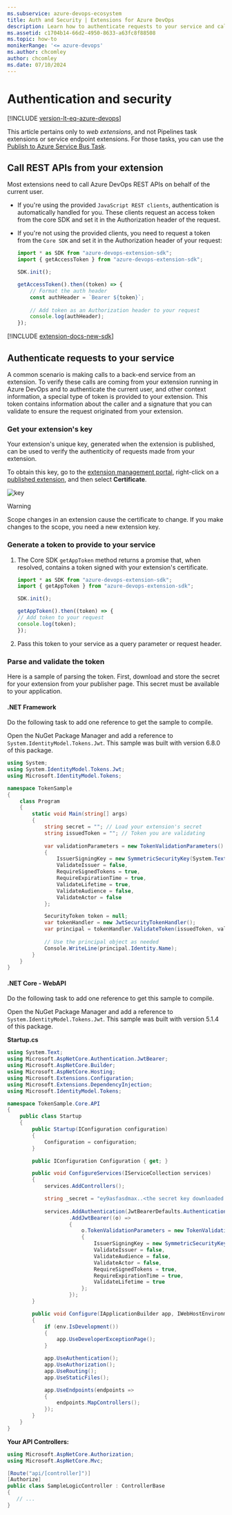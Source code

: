 ```yaml
---
ms.subservice: azure-devops-ecosystem
title: Auth and Security | Extensions for Azure DevOps 
description: Learn how to authenticate requests to your service and call REST APIs from your Azure DevOps extension.
ms.assetid: c1704b14-66d2-4950-8633-a63fc8f88508
ms.topic: how-to
monikerRange: '<= azure-devops'
ms.author: chcomley
author: chcomley
ms.date: 07/10/2024
---
```


# Authentication and security

[!INCLUDE [version-lt-eq-azure-devops](../../includes/version-lt-eq-azure-devops.md)]

This article pertains only to _web extensions_, and not Pipelines task extensions or service endpoint extensions. For those tasks, you can use the [Publish to Azure Service Bus Task](/azure/devops/pipelines/tasks/reference/publish-to-azure-service-bus-v1).

## Call REST APIs from your extension

Most extensions need to call Azure DevOps REST APIs on behalf of the current user. 
* If you're using the provided `JavaScript REST clients`, authentication is automatically handled for you. These clients request an access token from the core SDK and set it in the Authorization header of the request.
* If you're not using the provided clients, you need to request a token from the `Core SDK` and set it in the Authorization header of your request:

    ```javascript
    import * as SDK from "azure-devops-extension-sdk";
    import { getAccessToken } from "azure-devops-extension-sdk";
    
    SDK.init();
    
    getAccessToken().then((token) => {
        // Format the auth header
        const authHeader = `Bearer ${token}`;
        
        // Add token as an Authorization header to your request
        console.log(authHeader);
    });
    ```

[!INCLUDE [extension-docs-new-sdk](../../includes/extension-docs-new-sdk.md)]

## Authenticate requests to your service

A common scenario is making calls to a back-end service from an extension. To verify these calls are coming from your extension running in Azure DevOps and to authenticate the current user, and other context information, a special type of token is provided to your extension. This token contains information about the caller and a signature that you can validate to ensure the request originated from your extension.

### Get your extension's key

Your extension's unique key, generated when the extension is published, can be used to verify the authenticity of requests made from your extension.

To obtain this key, go to the [extension management portal](https://aka.ms/vsmarketplace-manage), right-click on a [published extension](../publish/overview.md), and then select **Certificate**.

![key](./media/get-extension-key.png)

> [!WARNING]
> Scope changes in an extension cause the certificate to change. If you make changes to the scope, you need a new extension key.

### Generate a token to provide to your service

1. The Core SDK `getAppToken` method returns a promise that, when resolved, contains a token signed with your extension's certificate.

    ```javascript
    import * as SDK from "azure-devops-extension-sdk";
    import { getAppToken } from "azure-devops-extension-sdk";

    SDK.init();

    getAppToken().then((token) => {
    // Add token to your request
    console.log(token);
    });
    ```

2. Pass this token to your service as a query parameter or request header.

### Parse and validate the token

Here is a sample of parsing the token. First, download and store the secret for your extension from your publisher page. This secret must be available to your application.

#### .NET Framework

Do the following task to add one reference to get the sample to compile.

Open the NuGet Package Manager and add a reference to `System.IdentityModel.Tokens.Jwt`. This sample was built with version 6.8.0 of this package.

```csharp
using System;
using System.IdentityModel.Tokens.Jwt;
using Microsoft.IdentityModel.Tokens;

namespace TokenSample
{
    class Program
    {
        static void Main(string[] args)
        {
            string secret = ""; // Load your extension's secret
            string issuedToken = ""; // Token you are validating
                
            var validationParameters = new TokenValidationParameters()
            {
                IssuerSigningKey = new SymmetricSecurityKey(System.Text.Encoding.UTF8.GetBytes(secret)),
                ValidateIssuer = false,
                RequireSignedTokens = true,
                RequireExpirationTime = true,
                ValidateLifetime = true,
                ValidateAudience = false,
                ValidateActor = false
            };

            SecurityToken token = null;
            var tokenHandler = new JwtSecurityTokenHandler();
            var principal = tokenHandler.ValidateToken(issuedToken, validationParameters, out token);
            
            // Use the principal object as needed
            Console.WriteLine(principal.Identity.Name);
        }
    }
}
```

#### .NET Core - WebAPI

Do the following task to add one reference to get this sample to compile.

Open the NuGet Package Manager and add a reference to `System.IdentityModel.Tokens.Jwt`. This sample was built with version 5.1.4 of this package.

**Startup.cs**

```csharp
using System.Text;
using Microsoft.AspNetCore.Authentication.JwtBearer;
using Microsoft.AspNetCore.Builder;
using Microsoft.AspNetCore.Hosting;
using Microsoft.Extensions.Configuration;
using Microsoft.Extensions.DependencyInjection;
using Microsoft.IdentityModel.Tokens;

namespace TokenSample.Core.API
{
    public class Startup
    {
        public Startup(IConfiguration configuration)
        {
            Configuration = configuration;
        }

        public IConfiguration Configuration { get; }

        public void ConfigureServices(IServiceCollection services)
        {
            services.AddControllers();

            string _secret = "ey9asfasdmax..<the secret key downloaded from the Azure DevOps Services publisher page>.9faf7eh";
        
            services.AddAuthentication(JwtBearerDefaults.AuthenticationScheme)
                    .AddJwtBearer((o) =>
                    {
                        o.TokenValidationParameters = new TokenValidationParameters()
                        {
                            IssuerSigningKey = new SymmetricSecurityKey(Encoding.UTF8.GetBytes(_secret)),
                            ValidateIssuer = false,
                            ValidateAudience = false,
                            ValidateActor = false,
                            RequireSignedTokens = true,
                            RequireExpirationTime = true,
                            ValidateLifetime = true
                        };    
                    });
        }

        public void Configure(IApplicationBuilder app, IWebHostEnvironment env)
        {
            if (env.IsDevelopment())
            {
                app.UseDeveloperExceptionPage();
            }

            app.UseAuthentication();
            app.UseAuthorization();
            app.UseRouting();
            app.UseStaticFiles();

            app.UseEndpoints(endpoints =>
            {
                endpoints.MapControllers();
            });
        }
    }
}
```

**Your API Controllers:**

```csharp
using Microsoft.AspNetCore.Authorization;
using Microsoft.AspNetCore.Mvc;

[Route("api/[controller]")]
[Authorize]
public class SampleLogicController : ControllerBase
{
   // ...
}
```
